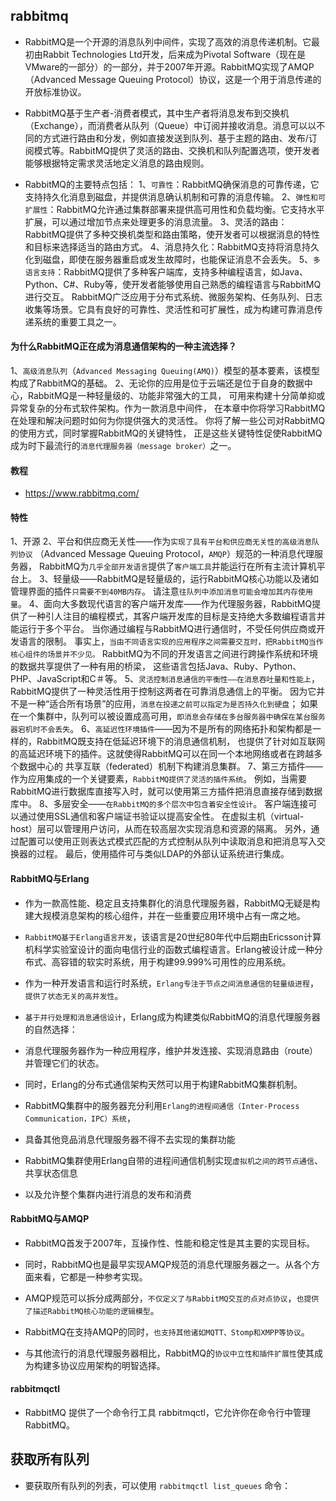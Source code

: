 ## rabbitmq
* RabbitMQ是一个开源的消息队列中间件，实现了高效的消息传递机制。它最初由Rabbit Technologies Ltd开发，后来成为Pivotal Software（现在是VMware的一部分）的一部分，并于2007年开源。RabbitMQ实现了AMQP（Advanced Message Queuing Protocol）协议，这是一个用于消息传递的开放标准协议。
* RabbitMQ基于生产者-消费者模式，其中生产者将消息发布到交换机（Exchange），而消费者从队列（Queue）中订阅并接收消息。消息可以以不同的方式进行路由和分发，例如直接发送到队列、基于主题的路由、发布/订阅模式等。RabbitMQ提供了灵活的路由、交换机和队列配置选项，使开发者能够根据特定需求灵活地定义消息的路由规则。

* RabbitMQ的主要特点包括：
1、`可靠性`：RabbitMQ确保消息的可靠传递，它支持持久化消息到磁盘，并提供消息确认机制和可靠的消息传输。
2、`弹性和可扩展性`：RabbitMQ允许通过集群部署来提供高可用性和负载均衡。它支持水平扩展，可以通过增加节点来处理更多的消息流量。
3、灵活的路由：RabbitMQ提供了多种交换机类型和路由策略，使开发者可以根据消息的特性和目标来选择适当的路由方式。
4、消息持久化：RabbitMQ支持将消息持久化到磁盘，即使在服务器重启或发生故障时，也能保证消息不会丢失。
5、`多语言支持`：RabbitMQ提供了多种客户端库，支持多种编程语言，如Java、Python、C#、Ruby等，使开发者能够使用自己熟悉的编程语言与RabbitMQ进行交互。
RabbitMQ广泛应用于分布式系统、微服务架构、任务队列、日志收集等场景。它具有良好的可靠性、灵活性和可扩展性，成为构建可靠消息传递系统的重要工具之一。

#### 为什么RabbitMQ正在成为消息通信架构的一种主流选择？
1、`高级消息队列`（`Advanced Messaging Queuing(AMQ)`）模型的基本要素，该模型构成了RabbitMQ的基础。
2、无论你的应用是位于云端还是位于自身的数据中心，RabbitMQ是一种轻量级的、功能非常强大的工具，
可用来构建十分简单抑或异常复杂的分布式软件架构。作为一款消息中间件， 在本章中你将学习RabbitMQ在处理和解决问题时如何为你提供强大的灵活性。
你将了解一些公司对RabbitMQ的使用方式，同时掌握RabbitMQ的关键特性，
正是这些关键特性促使RabbitMQ成为时下最流行的`消息代理服务器（message broker）`之一。

#### 教程
* https://www.rabbitmq.com/

#### 特性
1、开源
2、平台和供应商无关性——作为`实现了具有平台和供应商无关性的高级消息队列协议`
（Advanced Message Queuing Protocol，`AMQP`）规范的一种消息代理服务器，
RabbitMQ为`几乎全部开发语言`提供了`客户端工具`并能运行在所有主流计算机平台上。
3、轻量级——RabbitMQ是轻量级的，运行RabbitMQ核心功能以及诸如管理界面的插件`只需要不到40MB内存`。
请注意`往队列中添加消息可能会增加其内存使用量`。
4、面向大多数现代语言的客户端开发库——作为代理服务器，RabbitMQ提供了一种引人注目的编程模式，其客户端开发库的目标是支持绝大多数编程语言并能运行于多个平台。
当你通过编程与RabbitMQ进行通信时，不受任何供应商或开发语言的限制。
事实上，`当由不同语言实现的应用程序之间需要交互时，把RabbitMQ当作核心组件的场景并不少见。`
RabbitMQ为不同的开发语言之间进行跨操作系统和环境的数据共享提供了一种有用的桥梁，
这些语言包括Java、Ruby、Python、PHP、JavaScript和C＃等。
5、`灵活控制消息通信的平衡性——在消息吞吐量和性能上`，
RabbitMQ提供了一种灵活性用于控制这两者在可靠消息通信上的平衡。
因为它并不是一种“适合所有场景”的应用，`消息在投递之前可以指定为是否持久化到硬盘`；
如果在一个集群中，队列可以被设置成高可用，`即消息会存储在多台服务器中确保在某台服务器宕机时不会丢失`。
6、`高延迟性环境插件`——因为不是所有的网络拓扑和架构都是一样的，RabbitMQ既支持在低延迟环境下的消息通信机制，
也提供了针对如互联网的高延迟环境下的插件。这就使得RabbitMQ可以在同一个本地网络或者在跨越多个数据中心的
共享互联（federated）机制下构建消息集群。
7、第三方插件——作为应用集成的一个关键要素，`RabbitMQ提供了灵活的插件系统`。
例如，当需要RabbitMQ进行数据库直接写入时，就可以使用第三方插件把消息直接存储到数据库中。
8、多层安全——`在RabbitMQ的多个层次中包含着安全性设计`。
客户端连接可以通过使用SSL通信和客户端证书验证以提高安全性。
在虚拟主机（virtual-host）层可以管理用户访问，从而在较高层次实现消息和资源的隔离。
另外，通过配置可以使用正则表达式模式匹配的方式控制从队列中读取消息和把消息写入交换器的过程。
最后，使用插件可与类似LDAP的外部认证系统进行集成。

#### RabbitMQ与Erlang
* 作为一款高性能、稳定且支持集群化的消息代理服务器，RabbitMQ无疑是构建大规模消息架构的核心组件，并在一些重要应用环境中占有一席之地。
* `RabbitMQ基于Erlang语言开发`，该语言是20世纪80年代中后期由Ericsson计算机科学实验室设计的面向电信行业的函数式编程语言。Erlang被设计成一种分布式、高容错的软实时系统，用于构建99.999%可用性的应用系统。
* 作为一种开发语言和运行时系统，`Erlang专注于节点之间消息通信的轻量级进程`，`提供了状态无关的高并发性`。

* `基于并行处理和消息通信设计`，Erlang成为构建类似RabbitMQ的消息代理服务器的自然选择：
* 消息代理服务器作为一种应用程序，维护并发连接、实现消息路由（route）并管理它们的状态。
* 同时，Erlang的分布式通信架构天然可以用于构建RabbitMQ集群机制。
* RabbitMQ集群中的服务器充分利用`Erlang的进程间通信（Inter-Process Communication，IPC）系统`，
* 具备其他竞品消息代理服务器不得不去实现的集群功能

* RabbitMQ集群使用Erlang自带的进程间通信机制实现`虚拟机之间的跨节点通信`、共享状态信息
* 以及允许整个集群内进行消息的发布和消费

#### RabbitMQ与AMQP
* RabbitMQ首发于2007年，互操作性、性能和稳定性是其主要的实现目标。
* 同时，RabbitMQ也是最早实现AMQP规范的消息代理服务器之一。从各个方面来看，它都是一种参考实现。
* AMQP规范可以拆分成两部分，`不仅定义了与RabbitMQ交互的点对点协议`，`也提供了描述RabbitMQ核心功能的逻辑模型`。

* RabbitMQ在支持AMQP的同时，`也支持其他诸如MQTT、Stomp和XMPP等协议`。
* 与其他流行的消息代理服务器相比，RabbitMQ的`协议中立性和插件扩展性`使其成为构建多协议应用架构的明智选择。

#### rabbitmqctl
* RabbitMQ 提供了一个命令行工具 rabbitmqctl，它允许你在命令行中管理 RabbitMQ。
## 获取所有队列
* 要获取所有队列的列表，可以使用 `rabbitmqctl list_queues` 命令：

